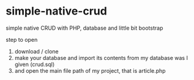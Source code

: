 # simple-native-crud
simple native CRUD with PHP, database and little bit bootstrap

step to open
1. download / clone
2. make your database and import its contents from my database was I given (crud.sql)
3. and open the main file path of my project, that is article.php
